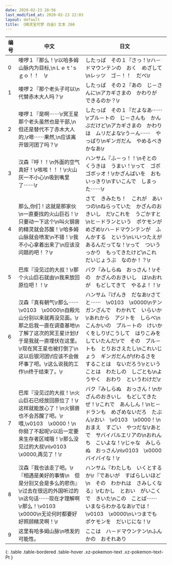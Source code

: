```yaml
---
date: 2020-02-23 20:56
last_modified_at: 2020-02-23 22:03
layout: default
title: 《精灵宝可梦 白金》文本 260
---
```

| 编号 | 中文 | 日文 |
| ---- | ---- | ---- |
| 0 | 喽啰１『那么！\r以哈多姆山脉内为目标,\nＬｅｔ’ｓ　ｇｏ！！　\r | したっぱ　その１『さっ！\rハ－ドマウンテンの　おく　めざして\nレッツ　ゴ－！！　だべ\r |
| 1 | 喽啰２『那个老头子可以\n代替赤木大人吗？\r | したっぱ　その２『あの　じ－さんに\nアカギさまの　かわりが　できるのか？\r |
| 2 | 喽啰１『是啊⋯⋯\r冥王星那个老头虽然也是干部,\n但还是替代不了赤木大人的,\r嗯⋯⋯果然,\n应该离开银河团了吗？\r | したっぱ　その１『だよなあ⋯⋯\rプル－トの　じ－さんも　かんぶだけど\nアカギさまの　かわりは　ムリだよな\rう－ん⋯⋯　やっぱり\nギンガだん　やめるべき　かなあ\r |
| 3 | 汉森『呼！！\n外面的空气真好！\r咳咳！！！\r火山灰一不小心\n吸到嘴里了⋯⋯\r | ハンサム『ふ－っ！！\nそとの　くうきは　うまい！\rって　ゴボゴボッオ！\rかざんばいを　おもいっきり\nすいこんで　しまった⋯⋯\r |
| 4 | 那么,你们！这就是那家伙\n一直要找的火山巨石！\r只要动一下这个\n叫火钢兽的精灵就会苏醒！\r哈多姆山脉就会喷发\n不错！\r我不小心拿着出来了\n应该没问题的吧！？\r | さて　きみたち！　これが　あいつの\nねらっていた　かざんのおきいし　だ\rこれを　うごかすと\nヒ－ドランという　ポケモンが　めざめ\rハ－ドマウンテンが　ふんかする　という\nいいつたえが　あるんだってな！\rって　ついうっかり　もってきたけど\nこれ　だいじょうぶ　なのか！？\r |
| 5 | 巴库『没见过的大叔！\r那个火山巨石就由\n我来放回原位吧！！\r | バク『みしらぬ　おっさん！\rその　かざんのおきいし　は\nおれが　もどしてきて　やるよ！！\r |
| 6 | 汉森『真有朝气\r那么⋯⋯\v0103　\x0000\n自殿元山分别以来就再没见面。\r那之后我一直在调查基地\n了解了这次的冥王星计划\f于是我就一直埋伏在这里。\r现在冥王星也被打倒了\n这以后银河团\f应该不会做坏事了吧。\r这么说我的工作\n终于结束了。\r | ハンサム『げんき　だなあ\rさてと⋯⋯　\v0103　\x0000\nテンガンざんで　わかれて　いらいか\rあれから　アジトを　しらべ\nこんかいの　プル－トの　けいかくをしり\fこうして　はりこみを　していたんだ\rで　その　プル－トも　とりおさえたし\nこれいじょう　ギンガだんが\fわるさを　することは　ないだろう\rということは　わたしの　しごとも\nようやく　おわり　というわけだ\r |
| 7 | 巴库『没见过的大叔！\n火山巨石已经放回原位了！\r这样就能放心了！\n火钢兽也不会苏醒了吧。\r喂,\v0103　\x0000！\n你挺了不起呢\r以后一定要来生存者区域哦！\r那么没见过的大叔\n\v0103　\x0000,再见了！\r | バク『みしらぬ　おっさん！\nかざんのおきいし　もどしてきたぜ！\rこれで　あんしん！\nヒ－ドランも　めざめないだろ　たぶん\rおい　\v0103　\x0000！\nおまえ　すごい　やつだな\rあとで　サバイバルエリアの\nおれんち　こいよな！\rじゃな　みしらぬ　おっさん\n\v0103　\x0000　バイバイな！\r |
| 8 | 汉森『我也该走了吧。\r『相遇是美好的事情\n　但是分别又会是多么的悲伤』\r过去在很远的外国听过的\n这句话⋯⋯现在才理解啊\r那么！\v0103　\x0000\n无论何时都要好好照顾精灵啊！\r | ハンサム『わたしも　いくとするか\r『であいが　すばらしいほど\n　その　わかれは　さみしくなる』\rむかし　とおい　がいこくで　きいた\nこの　ことば⋯⋯　いまならわかるなあ\rでは！　\v0103　\x0000\nいつまでも　ポケモンを　だいじにな！\r |
| 9 | 这里有哈多姆山脉\n喷发的可能性。 | ここは　ハ－ドマウンテン\nふんかの　おそれあり |
{: .table .table-bordered .table-hover .xz-pokemon-text .xz-pokemon-text-Pt }